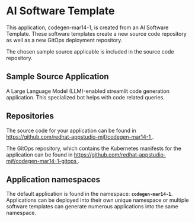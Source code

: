 # AI Software Template

This application, codegen-mar14-1, is created from an AI Software Template. These software templates create a new source code repository as well as a new GitOps deployment repository.

The chosen sample source applicable is included in the source code repository.

## Sample Source Application

A Large Language Model (LLM)-enabled streamlit code generation application. This specialized bot helps with code related queries.

## Repositories

The source code for your application can be found in [https://github.com/redhat-appstudio-mjf/codegen-mar14-1 ](https://github.com/redhat-appstudio-mjf/codegen-mar14-1 ).
 
The GitOps repository, which contains the Kubernetes manifests for the application can be found in 
[https://github.com/redhat-appstudio-mjf/codegen-mar14-1-gitops ](https://github.com/redhat-appstudio-mjf/codegen-mar14-1-gitops ). 

## Application namespaces 

The default application is found in the namespace: **`codegen-mar14-1`**. Applications can be deployed into their own unique namespace or multiple software templates can generate numerous applications into the same namespace.